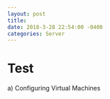 ```yaml
--- 
layout: post 
title: 
date: 2018-3-28 22:54:00 -0400 
categories: Server 
---
```


# Test
 
a) Configuring Virtual Machines